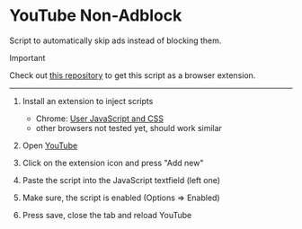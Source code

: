 # YouTube Non-Adblock
Script to automatically skip ads instead of blocking them.

> [!IMPORTANT]
> Check out [this repository](https://github.com/maiksicks/youtube-adskip) to get this script as a browser extension.

------

1. Install an extension to inject scripts
   - Chrome: [User JavaScript and CSS](https://chromewebstore.google.com/detail/user-javascript-and-css/nbhcbdghjpllgmfilhnhkllmkecfmpld)
   - other browsers not tested yet, should work similar

2. Open [YouTube](https://youtube.com)
3. Click on the extension icon and press "Add new"
4. Paste the script into the JavaScript textfield (left one)
5. Make sure, the script is enabled (Options => Enabled)
6. Press save, close the tab and reload YouTube
